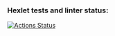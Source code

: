 ### Hexlet tests and linter status:
[![Actions Status](https://github.com/AnnRST/php-project-48/actions/workflows/hexlet-check.yml/badge.svg)](https://github.com/AnnRST/php-project-48/actions)